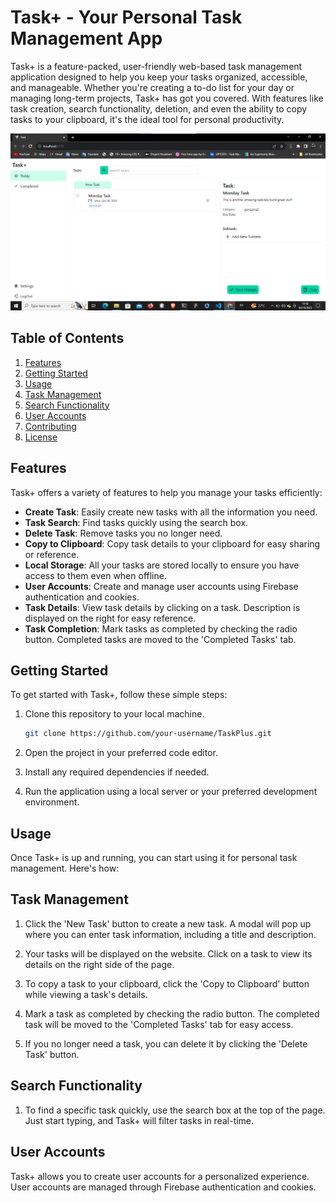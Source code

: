 # Task+ - Your Personal Task Management App

Task+ is a feature-packed, user-friendly web-based task management application designed to help you keep your tasks organized, accessible, and manageable. Whether you're creating a to-do list for your day or managing long-term projects, Task+ has got you covered. With features like task creation, search functionality, deletion, and even the ability to copy tasks to your clipboard, it's the ideal tool for personal productivity.

![Task+ Screenshot](/public/screenShot.png)

## Table of Contents

1. [Features](#features)
2. [Getting Started](#getting-started)
3. [Usage](#usage)
4. [Task Management](#task-management)
5. [Search Functionality](#search-functionality)
6. [User Accounts](#user-accounts)
7. [Contributing](#contributing)
8. [License](#license)

## Features

Task+ offers a variety of features to help you manage your tasks efficiently:

- **Create Task**: Easily create new tasks with all the information you need.
- **Task Search**: Find tasks quickly using the search box.
- **Delete Task**: Remove tasks you no longer need.
- **Copy to Clipboard**: Copy task details to your clipboard for easy sharing or reference.
- **Local Storage**: All your tasks are stored locally to ensure you have access to them even when offline.
- **User Accounts**: Create and manage user accounts using Firebase authentication and cookies.
- **Task Details**: View task details by clicking on a task. Description is displayed on the right for easy reference.
- **Task Completion**: Mark tasks as completed by checking the radio button. Completed tasks are moved to the 'Completed Tasks' tab.

## Getting Started

To get started with Task+, follow these simple steps:

1. Clone this repository to your local machine.
   ```bash
   git clone https://github.com/your-username/TaskPlus.git
   ```

2. Open the project in your preferred code editor.

3. Install any required dependencies if needed.

4. Run the application using a local server or your preferred development environment.

## Usage

Once Task+ is up and running, you can start using it for personal task management. Here's how:

## Task Management

1. Click the 'New Task' button to create a new task. A modal will pop up where you can enter task information, including a title and description.

2. Your tasks will be displayed on the website. Click on a task to view its details on the right side of the page.

3. To copy a task to your clipboard, click the 'Copy to Clipboard' button while viewing a task's details.

4. Mark a task as completed by checking the radio button. The completed task will be moved to the 'Completed Tasks' tab for easy access.

5. If you no longer need a task, you can delete it by clicking the 'Delete Task' button.

## Search Functionality

1. To find a specific task quickly, use the search box at the top of the page. Just start typing, and Task+ will filter tasks in real-time.

## User Accounts

Task+ allows you to create user accounts for a personalized experience. User accounts are managed through Firebase authentication and cookies.